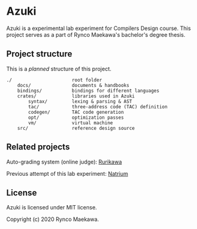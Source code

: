 # Azuki

Azuki is a experimental lab experiment for Compilers Design course. This project serves as a part of Rynco Maekawa's bachelor's degree thesis.

## Project structure

This is a *planned* structure of this project.

```
./                      root folder
    docs/               documents & handbooks
    bindings/           bindings for different languages
    crates/             libraries used in Azuki
        syntax/         lexing & parsing & AST
        tac/            three-address code (TAC) definition
        codegen/        TAC code generation
        opt/            optimization passes
        vm/             virtual machine
    src/                reference design source
```


## Related projects

Auto-grading system (online judge): [Rurikawa](https://github.com/BUAA-SE-Compiling/rurikawa)

Previous attempt of this lab experiment: [Natrium](https://github.com/BUAA-SE-Compiling/natrium)


## License

Azuki is licensed under MIT license.

Copyright (c) 2020 Rynco Maekawa.
